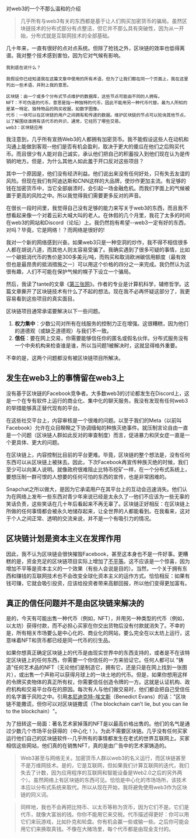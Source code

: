 对web3的一个不那么温和的介绍

> 几乎所有与web3有关的东西都是基于让人们购买加密货币的骗局。虽然区块链技术的分布式部分有点整洁，但它并不那么具有突破性，因为从一开始，分布式就是互联网技术的全部基础。

几十年来，一直有很好的点对点系统。但除了抢钱之外，区块链的效率也低得离谱。我对整个技术感到害怕，因为它对气候有影响。

```
我到底在说什么？

我假设你已经知道我在这篇文章中使用的所有术语，但为了让我们都在同一个页面上，我在这里列出一些术语，并附上我的意思。

区块链：由一个或多个分布式节点维护的数据库，这些节点可能由不同的人拥有。
NFT：不可伪造的代币，意思是指一种独特的代币，因此不能用另一种代币代替。最为人所知的是某一特定、独特物品的购买收据，如数字图像。
代币：一块可以在区块链的用户之间拥有和传递的数据。维护区块链的节点可以轮询其他节点，以了解围绕谁拥有该代币的共识，通常，它经历了哪些交易。
web3：区块链应用
```

我注意到，几乎所有宣扬Web3的人都拥有加密货币。我不能假设这些人在动机和沟通上能做到客观--他们是否有机会盈利，取决于更大的傻瓜在他们之后购买代币。而且很少有人能对自己诚实，承认他们把自己的积蓄投入到他们现在认为是传销的地方。但是，为什么其他人如此羞于开口反对这些项目？

其中一个原因是，他们没有经济利益。他们说出来没有任何好处，只有失去友谊的风险。但现在我们有阿迪达斯和CNN这样的大品牌，使炒作更加主流。有足够的钱在加密货币中，当它全部崩溃时，会引起一场金融危机。而我们字面上的气候被置于更高的风险之中。所以我觉得我们需要更多反对的声音。

在很长一段时间里，我觉得自己没有足够的能力来写关于web3的东西，而且我不想看起来像一个对着云彩大喊大叫的老人。在休假的几个月里，我花了太多的时间在web3的网站和Discord（论坛）上。我仍然抱有希望--web3一定有好的东西，对吗？毕竟，它是网络！？而网络是很好的!

我对一个新的网络感到兴奋。如果web3只是一种空洞的炒作，我不得不相信很多人都在胡说八道，而其他人则太容易受骗了。我确实遇到了很多可疑的事情，比如一个碳抵消代币的售价是300多美元/吨，而购买和取消欧洲碳信用额度（最有效但也是最昂贵的抵消措施之一）可以用这个价格的四分之一来完成。我仍然认为这很有趣，人们不可能在保护气候的幌子下设立一个骗局。

然后，我读了tante的文章《[第三张网](https://tante.cc/2021/12/17/the-third-web)》。作者的专业是计算机科学，辅修哲学。这篇文章撕开了区块链技术有什么了不起的想法。现在我不必再怀疑这部分了，我更容易看到这些项目的真实面目。

区块链项目通常承诺要解决以下一些问题。

1. **权力集中**：少数公司对所有在线服务的控制力正在增强。这很糟糕，因为他们的道德观（或缺乏道德观）与我们不一致。
2. **信任**：要在网上交易，你需要能够信任你的匿名或假名伙伴。分布式服务没有一个中央机构来检查谁是谁，所以当问题1被解决时，这就显得格外重要。

不幸的是，这两个问题都没有被区块链项目所解决。

## 发生在web3上的事情留在web3上

没有基于区块链的Facebook竞争者。大多数web3的讨论都发生在Discord上，这是一个在专有软件上运行的商业化、集中化的聊天服务。我没有发现有任何web3的举措能够真正替代现有的平台。

在这些社交平台上，内容审核是一个很难的问题。以至于我们的Meta（以前叫Facebook）允许在众目睽睽之下协调缅甸的种族灭绝事件。就压制言论自由一直是一个问题（区块链人群如此反对的审查制度）而言，促进暴力和厌女症一直是一个更具体、更大的问题。

在区块链上，内容控制比目前的平台更难。毕竟，区块链的整个想法是，没有任何东西可以从区块链上被抹去。因此，下次Facebook再宣传种族灭绝的时候，我们至少可以向某人说明。就像政府很难阻止比特币挖矿一样，在一个分布式系统上，要想压制一群可恨的人想要的任何可怕的东西的宣传，也是非常困难的。

Snapchat之所以做大，是因为它承诺用户在其平台上的互动会迅速消失。他们认为在网络上发布一些东西对青少年来说已经是太永久了--他们不应该为一些无辜的笑话负责，这些笑话在几十年后看起来不再无辜了。区块链正好相反：在区块链上所做的任何事情都会被永久地储存起来，让全世界的人都能看到。在我看来，这对于个人之间正常、透明的交流来说，并不是一个有吸引力的情况。

## 区块链计划是资本主义在发挥作用

因此，我不认为区块链会很快摧毁Facebook，甚至这本身也不是一件好事。更糟糕的是，资金充足的区块链项目实际上增加了[不平等](https://gizmodo.com/bitcoin-s-inequality-problem-is-putting-the-dollar-to-s-1848248393)。这不应该是一个惊喜，因为增加不平等是资本主义的一个效果（有些人会说是目的）。当然，一个关于拥有东西和赚钱的互联网技术也不会改变全球化资本主义的运作方式。恰恰相反：如果有钱可赚，它就会吸引投资，应该给投资者带来高额回报，所以他们变得更加富有。

## 真正的信任问题并不是由区块链来解决的

是的，今天有可能出售一种代币（例如，NFT），并用另一种类型的代币（例如，以太坊）获得付款，而不必担心买家在你交出货物后没有付款就消失了。不幸的是，所有相关市场要么是中心化的、商业化的网站，要么完全在以太坊上运行，这意味着NFT和货币都已经是同一代币的衍生品。

如果你想真正确定区块链上的代币是由现实世界中的东西支持的，或者是不在该特定区块链上的任何东西，你需要一个你信任的一方来验证它。任何人都可以 "铸造"任何艺术品的NFT（无论他们是制造它，拥有它，还是只是在网上找到一张图片），或出售一个声称可以获得月球上的一块土地的代币。但是，如果你想用这样的令牌买卖物体的真正所有权，你需要信任创造令牌的一方。这就是认证机构、政府机构和交易平台存在的原因。每次有人与他们做交易时，他们都会把自己受信任的名字置于风险之中。引用[本尼迪克特-埃文斯](https://twitter.com/benedictevans/status/1472189508171018241)（Benedict Evans）的话："区块链不能撒谎，但你可以对区块链撒谎（The blockchain can’t lie, but you can lie to the blockchain）"。

为了扭转这一局面：著名艺术家掉落的NFT是以最高价格出售的。他们的名气是通过少数几个市场平台获得的（中心化！）。为此不需要区块链。几乎没有任何买家运行他们自己的区块链软件--几乎所有的事情都发生在老式的世界互联网上。买家相信这些网站，他们真的在销售NFT，真的是由广告中的艺术家铸造的。

> Web3甚至与网络无关。加密货币人群以web3的名义运行，而区块链甚至不是万维网技术。是的，它是互联网，但如果我们计算互联网的迭代，我们失去了计数，因为应用程序的互联网和智能设备是Web2.0之后的另外两个）。虽然网络上有区块链的东西可见。恰恰是中心化的市场场所，该技术本应以分布式系统来取代。所以从现在开始，我将避免使用web3作为区块链的同义词。

> 同样地，我也不会再把比特币、以太币等称为货币，因为它们不是。它们是代币，就像大富翁的钱。你你不能用它来交税。代币描述得更好：你可以用它们来玩游戏，比如扑克和轮盘。你有机会赢一些或输一些。之后你可能会用它们来换取真钱。不像在大赌场里，每个代币都是由现金支付的。

